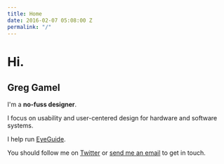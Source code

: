 ```yaml
---
title: Home
date: 2016-02-07 05:08:00 Z
permalink: "/"
---
```


# Hi.

## Greg Gamel

I'm a **no-fuss designer**.

I focus on usability and user-centered design for hardware and software systems.

I help run [EyeGuide](https://eye.guide/).

You should follow me on [Twitter](https://twitter.com/ggamel) or [send me an email](mailto:g@greg.is) to get in touch.